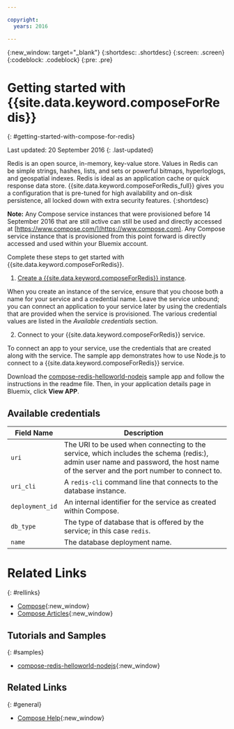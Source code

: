 ```yaml
---

copyright:
  years: 2016

---
```


{:new_window: target="_blank"}
{:shortdesc: .shortdesc}
{:screen: .screen}
{:codeblock: .codeblock}
{:pre: .pre}

# Getting started with {{site.data.keyword.composeForRedis}}
{: #getting-started-with-compose-for-redis}

Last updated: 20 September 2016
{: .last-updated}

Redis is an open source, in-memory, key-value store. Values in Redis can be simple strings, hashes, lists, and sets or powerful bitmaps, hyperloglogs, and geospatial indexes. Redis is ideal as an application cache or quick response data store. {{site.data.keyword.composeForRedis_full}} gives you a configuration that is pre-tuned for high availability and on-disk persistence, all locked down with extra security features.
{:shortdesc}

**Note:** Any Compose service instances that were provisioned before 14 September 2016 that are still active can still be used and directly accessed at [https://www.compose.com/](https://www.compose.com). Any Compose service instance that is provisioned from this point forward is directly accessed and used within your Bluemix account.

Complete these steps to get started with {{site.data.keyword.composeForRedis}}.

1. [Create a {{site.data.keyword.composeForRedis}} instance](https://console.ng.bluemix.net/catalog/services/compose-for-redis/).

  When you create an instance of the service, ensure that you choose both a name for your service and a credential name. Leave the service unbound; you can connect an application to your service later by using the credentials that are provided when the service is provisioned. The various credential values are listed in the *Available credentials* section.

2. Connect to your {{site.data.keyword.composeForRedis}} service.

  To connect an app to your service, use the credentials that are created along with the service. The sample app demonstrates how to use Node.js to connect to a {{site.data.keyword.composeForRedis}} service.

  Download the [compose-redis-helloworld-nodejs](https://github.com/IBM-Bluemix/compose-redis-helloworld-nodejs) sample app and follow the instructions in the readme file. Then, in your application details page in Bluemix, click **View APP**.

## Available credentials

Field Name|Description
----------|-----------
`uri`|The URI to be used when connecting to the service, which includes the schema (redis:), admin user name and password, the host name of the server and the port number to connect to.
`uri_cli`|A `redis-cli` command line that connects to the database instance.
`deployment_id`|An internal identifier for the service as created within Compose.
`db_type`|The type of database that is offered by the service; in this case `redis`.
`name`|The database deployment name.

# Related Links
{: #rellinks}

* [Compose](https://www.compose.com){:new_window}
* [Compose Articles](https://www.compose.com/articles/){:new_window}

## Tutorials and Samples
{: #samples}
* [compose-redis-helloworld-nodejs](https://github.com/IBM-Bluemix/compose-redis-helloworld-nodejs){:new_window}

## Related Links
{: #general}
* [Compose Help](https://help.compose.com/docs){:new_window}
